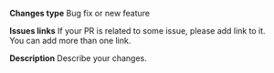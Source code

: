 **Changes type**
Bug fix or new feature

**Issues links**
If your PR is related to some issue, please add link to it. \
You can add more than one link.

**Description**
Describe your changes.
